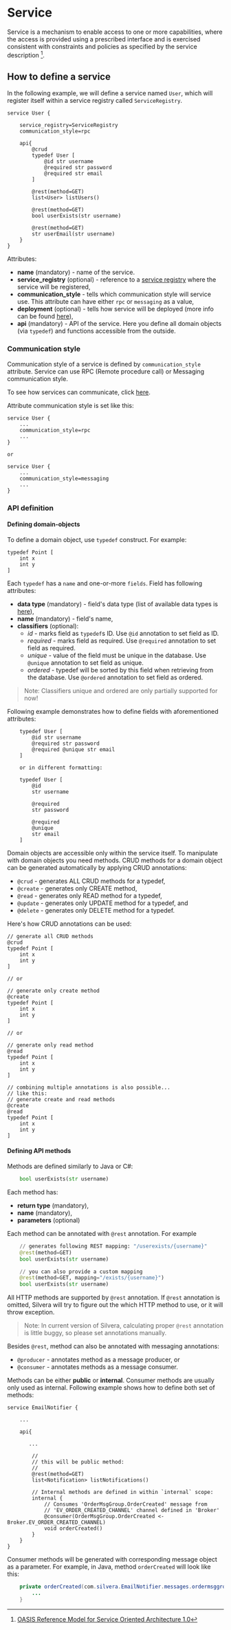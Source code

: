 # Service

Service is a mechanism to enable access to one or more capabilities, where the access is provided using a prescribed interface and is exercised consistent with constraints and policies as specified by the service description [^1].

## How to define a service

In the following example, we will define a service named `User`, which will register itself
within a service registry called `ServiceRegistry`.


```
service User {

    service_registry=ServiceRegistry
    communication_style=rpc

    api{
        @crud
        typedef User [
            @id str username
            @required str password
            @required str email
        ]

        @rest(method=GET)
        list<User> listUsers()

        @rest(method=GET)
        bool userExists(str username)

        @rest(method=GET)
        str userEmail(str username)
    }
}
```

Attributes:
* **name** (mandatory) - name of the service.
* **service_registry** (optional) - reference to a [service registry](service_registry.md) where the service will be registered,
* **communication_style** - tells which communication style will service use. This attribute can have either `rpc` or `messaging` as a value,
* **deployment** (optional) - tells how service will be deployed (more info can be found [here](deployment.md)),
* **api** (mandatory) - API of the service. Here you define all domain objects (via `typedef`) and
functions accessible from the outside.

### Communication style

Communication style of a service is defined by  `communication_style` attribute. Service can use RPC (Remote procedure call) or Messaging communication style.

To see how services can communicate, click [here](./communication).

Attribute communication style is set like this:

```
service User {
    ...
    communication_style=rpc
    ...
}

or

service User {
    ...
    communication_style=messaging
    ...
}
```

### API definition

#### Defining domain-objects

To define a domain object, use `typedef` construct. For example:

```
typedef Point [
    int x
    int y
]
```

Each `typedef` has a `name` and one-or-more `fields`. Field has following attributes:

* **data type** (mandatory) - field's data type (list of available data types is [here](./types)),
* **name** (mandatory) - field's name,
* **classifiers** (optional):
  * *id* - marks field as `typedef`s ID. Use `@id` annotation to set field as ID.
  * *required* - marks field as required. Use `@required` annotation to set field as required.
  * *unique* - value of the field must be unique in the database. Use `@unique` annotation to set field as unique.
  * *ordered* - typedef will be sorted by this field when retrieving from the database. Use `@ordered` annotation to set field as ordered.

> Note: Classifiers unique and ordered are only partially supported for now!

Following example demonstrates how to define fields with aforementioned attributes:

```
    typedef User [
        @id str username
        @required str password
        @required @unique str email
    ]

    or in different formatting:

    typedef User [
        @id
        str username

        @required
        str password

        @required
        @unique
        str email
    ]
```

Domain objects are accessible only within the service itself. To manipulate with domain objects
you need methods. CRUD methods for a domain object can be generated automatically by applying
CRUD annotations:

* `@crud` - generates ALL CRUD methods for a typedef,
* `@create` - generates only CREATE method,
* `@read` - generates only READ method for a typedef,
* `@update` - generates only UPDATE method for a typedef, and
* `@delete` - generates only DELETE method for a typedef.

Here's how CRUD annotations can be used:

```
// generate all CRUD methods
@crud
typedef Point [
    int x
    int y
]

// or

// generate only create method
@create
typedef Point [
    int x
    int y
]

// or

// generate only read method
@read
typedef Point [
    int x
    int y
]

// combining multiple annotations is also possible...
// like this:
// generate create and read methods
@create
@read
typedef Point [
    int x
    int y
]
```

#### Defining API methods

Methods are defined similarly to Java or C#:

```python
    bool userExists(str username)
```

Each method has:

* **return type** (mandatory),
* **name** (mandatory),
* **parameters** (optional)

Each method can be annotated with `@rest` annotation. For example

```python
    // generates following REST mapping: "/userexists/{username}"
    @rest(method=GET)
    bool userExists(str username)

    // you can also provide a custom mapping
    @rest(method=GET, mapping="/exists/{username}")
    bool userExists(str username)
```

All HTTP methods are supported by `@rest` annotation. If `@rest` annotation is omitted,
Silvera will try to figure out the which HTTP method to use, or it will throw exception.

> Note: In current version of Silvera, calculating proper `@rest` annotation is little buggy,
> so please set annotations manually.

Besides `@rest`, method can also be annotated with messaging annotations:

* `@producer` - annotates method as a message producer, or
* `@consumer` - annotates methods as a message consumer.

Methods can be either **public** or **internal**. Consumer methods are usually only used as internal. Following example shows how to define both set of methods:

```
service EmailNotifier {

    ...

    api{

       ...

        //
        // this will be public method:
        //
        @rest(method=GET)
        list<Notification> listNotifications()

        // Internal methods are defined in within `internal` scope:
        internal {
            // Consumes 'OrderMsgGroup.OrderCreated' message from
            // 'EV_ORDER_CREATED_CHANNEL' channel defined in 'Broker'
            @consumer(OrderMsgGroup.OrderCreated <- Broker.EV_ORDER_CREATED_CHANNEL)
            void orderCreated()
        }
    }
}
```

Consumer methods will be generated with corresponding message object as a parameter. For example,
in Java, method `orderCreated` will look like this:

```java
    private orderCreated(com.silvera.EmailNotifier.messages.ordermsggroup.OrderCreated message){
        ...
    }

```


[^1]:  [OASIS Reference Model for Service Oriented Architecture 1.0](http://www.oasis-open.org/committees/tc_home.php?wg_abbrev=soa-rm)